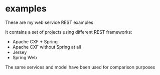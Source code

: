 examples
========

These are my web service REST examples

It contains a set of projects using different REST frameworks:
 * Apache CXF + Spring
 * Apache CXF without Spring at all
 * Jersey
 * Spring Web

The same services and model have been used for comparison purposes 